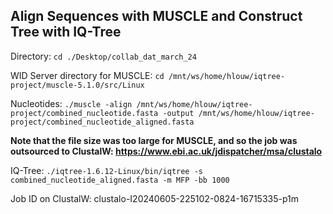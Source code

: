 ## Align Sequences with MUSCLE and Construct Tree with IQ-Tree ## 


Directory: `cd ./Desktop/collab_dat_march_24`

WID Server directory for MUSCLE: `cd /mnt/ws/home/hlouw/iqtree-project/muscle-5.1.0/src/Linux`

Nucleotides: `./muscle -align /mnt/ws/home/hlouw/iqtree-project/combined_nucleotide.fasta -output /mnt/ws/home/hlouw/iqtree-project/combined_nucleotide_aligned.fasta`

**Note that the file size was too large for MUSCLE, and so the job was outsourced to ClustalW: https://www.ebi.ac.uk/jdispatcher/msa/clustalo**

IQ-Tree: `./iqtree-1.6.12-Linux/bin/iqtree -s combined_nucleotide_aligned.fasta -m MFP -bb 1000`

Job ID on ClustalW: clustalo-I20240605-225102-0824-16715335-p1m


